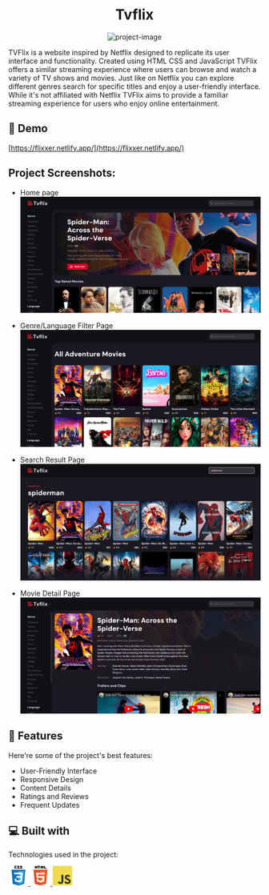 <h1 align="center" id="title">Tvflix</h1>

<p align="center"><img src="https://socialify.git.ci/NaufalFiqri/Netflix-Clone/image?language=1&amp;name=1&amp;owner=1&amp;stargazers=1&amp;theme=Dark" alt="project-image"></p>

<p id="description">TVFlix is a website inspired by Netflix designed to replicate its user interface and functionality. Created using HTML CSS and JavaScript TVFlix offers a similar streaming experience where users can browse and watch a variety of TV shows and movies. Just like on Netflix you can explore different genres search for specific titles and enjoy a user-friendly interface. While it's not affiliated with Netflix TVFlix aims to provide a familiar streaming experience for users who enjoy online entertainment.</p>

<h2>🚀 Demo</h2>

[https://flixxer.netlify.app/](https://flixxer.netlify.app/)

<h2>Project Screenshots:</h2>

*    Home page
![Tvflix Desktop Demo](./Screenshots/Screenshot_146.png)


*    Genre/Language Filter Page
![Tvflix Desktop Demo](./Screenshots/Screenshot_147.png)


*    Search Result Page
![Tvflix Desktop Demo](./Screenshots/Screenshot_148.png)


*    Movie Detail Page
![Tvflix Desktop Demo](./Screenshots/Screenshot_149.png)

  
<h2>🧐 Features</h2>

Here're some of the project's best features:

*   User-Friendly Interface
*   Responsive Design
*   Content Details
*   Ratings and Reviews
*   Frequent Updates

  
  
<h2>💻 Built with</h2>

Technologies used in the project:

<p align="left"> <a href="https://www.w3schools.com/css/" target="_blank" rel="noreferrer"> <img src="https://raw.githubusercontent.com/devicons/devicon/master/icons/css3/css3-original-wordmark.svg" alt="css3" width="40" height="40"/> </a> <a href="https://www.w3.org/html/" target="_blank" rel="noreferrer"> <img src="https://raw.githubusercontent.com/devicons/devicon/master/icons/html5/html5-original-wordmark.svg" alt="html5" width="40" height="40"/> </a> <a href="https://developer.mozilla.org/en-US/docs/Web/JavaScript" target="_blank" rel="noreferrer"> <img src="https://raw.githubusercontent.com/devicons/devicon/master/icons/javascript/javascript-original.svg" alt="javascript" width="40" height="40"/> </a> </p>
